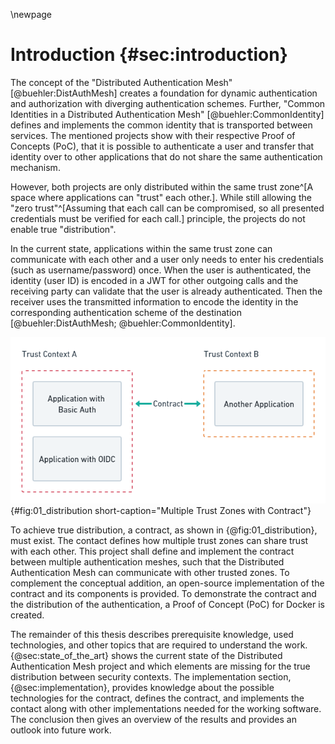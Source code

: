 \newpage

# Introduction {#sec:introduction}

The concept of the "Distributed Authentication Mesh" [@buehler:DistAuthMesh] creates a foundation for dynamic authentication and authorization with diverging authentication schemes. Further, "Common Identities in a Distributed Authentication Mesh" [@buehler:CommonIdentity] defines and implements the common identity that is transported between services. The mentioned projects show with their respective Proof of Concepts (PoC), that it is possible to authenticate a user and transfer that identity over to other applications that do not share the same authentication mechanism.

However, both projects are only distributed within the same trust zone^[A space where applications can "trust" each other.]. While still allowing the "zero trust"^[Assuming that each call can be compromised, so all presented credentials must be verified for each call.] principle, the projects do not enable true "distribution".

In the current state, applications within the same trust zone can communicate with each other and a user only needs to enter his credentials (such as username/password) once. When the user is authenticated, the identity (user ID) is encoded in a JWT for other outgoing calls and the receiving party can validate that the user is already authenticated. Then the receiver uses the transmitted information to encode the identity in the corresponding authentication scheme of the destination [@buehler:DistAuthMesh; @buehler:CommonIdentity].

![Multiple trust zones that share a contract between them. The contract enables the authentication mesh to verify callers from other zones.](images/01_distribution.png){#fig:01_distribution short-caption="Multiple Trust Zones with Contract"}

To achieve true distribution, a contract, as shown in {@fig:01_distribution}, must exist. The contact defines how multiple trust zones can share trust with each other. This project shall define and implement the contract between multiple authentication meshes, such that the Distributed Authentication Mesh can communicate with other trusted zones. To complement the conceptual addition, an open-source implementation of the contract and its components is provided. To demonstrate the contract and the distribution of the authentication, a Proof of Concept (PoC) for Docker is created.

The remainder of this thesis describes prerequisite knowledge, used technologies, and other topics that are required to understand the work. {@sec:state_of_the_art} shows the current state of the Distributed Authentication Mesh project and which elements are missing for the true distribution between security contexts. The implementation section, {@sec:implementation}, provides knowledge about the possible technologies for the contract, defines the contract, and implements the contact along with other implementations needed for the working software. The conclusion then gives an overview of the results and provides an outlook into future work.
